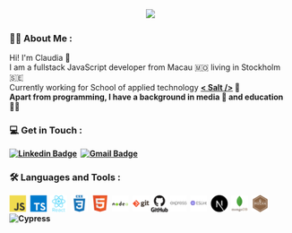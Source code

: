 <div id="header" align="center">
  <img src="https://media.giphy.com/media/MeJgB3yMMwIaHmKD4z/giphy.gif" width="300"/>
</div>

### 👩‍💻 About Me : 

<p>
Hi! I'm Claudia 🐼<br>
I am a fullstack JavaScript developer from Macau 🇲🇴 living in Stockholm 🇸🇪<br>
Currently working for School of applied technology <a href="https://www.salt.dev/" target="_blank"><b>< Salt /></a> 🧂<br>
Apart from programming, I have a background in media 🎥 and education 🧑‍🏫
</p>

### 💻 Get in Touch : 
[![Linkedin Badge](https://img.shields.io/badge/-ClaudiaCarion-blue?style=flat&logo=Linkedin&logoColor=white&link=https://www.linkedin.com/in/claudia-pereira-carion/)](https://www.linkedin.com/in/claudia-pereira-carion/)&nbsp;
[![Gmail Badge](https://img.shields.io/badge/-ClaudiaCarion-c14438?style=flat&logo=Gmail&logoColor=white&link=mailto:claudia.carion@gmail.com)](mailto:claudia.carion@gmail.com)

### 🛠️ Languages and Tools :
<div>
  <img src="https://github.com/devicons/devicon/blob/master/icons/javascript/javascript-original.svg" title="JavaScript" alt="JavaScript" width="30" height="30"/>&nbsp;
  <img src="https://github.com/devicons/devicon/blob/master/icons/typescript/typescript-original.svg" title="TypeScript" alt="TypeScript" width="30" height="30"/>&nbsp;
  <img src="https://github.com/devicons/devicon/blob/master/icons/react/react-original-wordmark.svg" title="React" alt="React" width="30" height="30"/>&nbsp;
  <img src="https://github.com/devicons/devicon/blob/master/icons/css3/css3-plain-wordmark.svg"  title="CSS3" alt="CSS" width="30" height="30"/>&nbsp;
  <img src="https://github.com/devicons/devicon/blob/master/icons/html5/html5-original.svg" title="HTML5" alt="HTML" width="30" height="30"/>&nbsp;
  <img src="https://github.com/devicons/devicon/blob/master/icons/nodejs/nodejs-original-wordmark.svg" title="NodeJS" alt="NodeJS" width="30" height="30"/>&nbsp;
  <img src="https://github.com/devicons/devicon/blob/master/icons/git/git-original-wordmark.svg" title="Git" **alt="Git" width="30" height="30"/>
  <img src="https://github.com/devicons/devicon/blob/master/icons/github/github-original-wordmark.svg" title="Github" **alt="Github" width="30" height="30"/>
  <img src="https://github.com/devicons/devicon/blob/master/icons/express/express-original-wordmark.svg" title="Express" alt="Express" width="30" height="30"/>&nbsp;
  <img src="https://github.com/devicons/devicon/blob/master/icons/eslint/eslint-original-wordmark.svg" title="Eslint" alt="Eslint" width="30" height="30"/>&nbsp;
  <img src="https://github.com/devicons/devicon/blob/master/icons/nextjs/nextjs-original.svg" title="Next" alt="Next" width="30" height="30"/>&nbsp;
  <img src="https://github.com/devicons/devicon/blob/master/icons/mongodb/mongodb-original-wordmark.svg" title="MongoDB" alt="MongoDB" width="30" height="30"/>&nbsp;
  <img src="https://github.com/devicons/devicon/blob/master/icons/mocha/mocha-plain.svg" title="Mocha" alt="Mocha" width="30" height="30"/>&nbsp;
  <img src="https://raw.githubusercontent.com/simple-icons/simple-icons/6e46ec1fc23b60c8fd0d2f2ff46db82e16dbd75f/icons/cypress.svg" title="Cypress" alt="Cypress" width="30" height="30"/>&nbsp;
</div>




<!--
**claudiacarion/claudiacarion** is a ✨ _special_ ✨ repository because its `README.md` (this file) appears on your GitHub profile.

Here are some ideas to get you started:

- 🔭 I’m currently working on ...
- 🌱 I’m currently learning ...
- 👯 I’m looking to collaborate on ...
- 🤔 I’m looking for help with ...
- 💬 Ask me about ...
- 📫 How to reach me: ...
- 😄 Pronouns: ...
- ⚡ Fun fact: ...
-->
